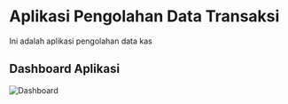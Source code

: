 # Aplikasi Pengolahan Data Transaksi
Ini adalah aplikasi pengolahan data kas

## Dashboard Aplikasi
![Dashboard](screenshoot/Screenshot%20from%202021-12-09%2015-27-35.png "Dashboard")